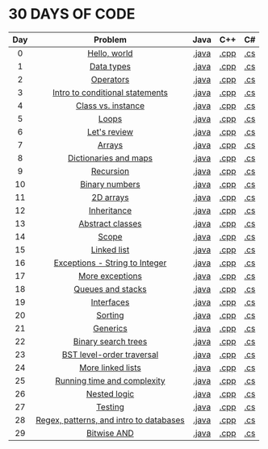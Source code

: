 # 30 DAYS OF CODE

|   Day  | Problem                                                                                                 | Java                                                                                                                                                                                 | C++      | C#      |
|:------:|:-------------------------------------------------------------------------------------------------------:|:------------------------------------------------------------------------------------------------------------------------------------------------------------------------------------:|:--------:|:-------:|
|    0   | [Hello, world](https://www.hackerrank.com/challenges/30-hello-world)                                    | [.java](https://github.com/dimitrietataru/hackerrank/blob/30-days-of-code/30%20days%20of%20code/__%20Java/Day%2000%20-%20Hello%20world.java)                                         | [.cpp]() | [.cs]() |
|    1   | [Data types](https://www.hackerrank.com/challenges/30-data-types)                                       | [.java](https://github.com/dimitrietataru/hackerrank/blob/30-days-of-code/30%20days%20of%20code/__%20Java/Day%2001%20-%20Data%20types.java)                                          | [.cpp]() | [.cs]() |
|    2   | [Operators](https://www.hackerrank.com/challenges/30-operators)                                         | [.java](https://github.com/dimitrietataru/hackerrank/blob/30-days-of-code/30%20days%20of%20code/__%20Java/Day%2002%20-%20Operators.java)                                             | [.cpp]() | [.cs]() |
|    3   | [Intro to conditional statements](https://www.hackerrank.com/challenges/30-conditional-statements)      | [.java](https://github.com/dimitrietataru/hackerrank/blob/30-days-of-code/30%20days%20of%20code/__%20Java/Day%2003%20-%20Intro%20to%20conditional%20statements.java)                 | [.cpp]() | [.cs]() |
|    4   | [Class vs. instance](https://www.hackerrank.com/challenges/30-class-vs-instance)                        | [.java](https://github.com/dimitrietataru/hackerrank/blob/30-days-of-code/30%20days%20of%20code/__%20Java/Day%2004%20-%20Class%20vs.%20instance.java)                                | [.cpp]() | [.cs]() |
|    5   | [Loops](https://www.hackerrank.com/challenges/30-loops)                                                 | [.java](https://github.com/dimitrietataru/hackerrank/blob/30-days-of-code/30%20days%20of%20code/__%20Java/Day%2005%20-%20Loops.java)                                                 | [.cpp]() | [.cs]() |
|    6   | [Let's review](https://www.hackerrank.com/challenges/30-review-loop)                                    | [.java](https://github.com/dimitrietataru/hackerrank/blob/30-days-of-code/30%20days%20of%20code/__%20Java/Day%2006%20-%20Let's%20review.java)                                        | [.cpp]() | [.cs]() |
|    7   | [Arrays](https://www.hackerrank.com/challenges/30-arrays)                                               | [.java](https://github.com/dimitrietataru/hackerrank/blob/30-days-of-code/30%20days%20of%20code/__%20Java/Day%2007%20-%20Arrays.java)                                                | [.cpp]() | [.cs]() |
|    8   | [Dictionaries and maps](https://www.hackerrank.com/challenges/30-dictionaries-and-maps)                 | [.java](https://github.com/dimitrietataru/hackerrank/blob/30-days-of-code/30%20days%20of%20code/__%20Java/Day%2008%20-%20Dictionaries%20and%20maps.java)                             | [.cpp]() | [.cs]() |
|    9   | [Recursion](https://www.hackerrank.com/challenges/30-recursion)                                         | [.java](https://github.com/dimitrietataru/hackerrank/blob/30-days-of-code/30%20days%20of%20code/__%20Java/Day%2009%20-%20Recursion.java)                                             | [.cpp]() | [.cs]() |
|   10   | [Binary numbers](https://www.hackerrank.com/challenges/30-binary-numbers)                               | [.java](https://github.com/dimitrietataru/hackerrank/blob/30-days-of-code/30%20days%20of%20code/__%20Java/Day%2010%20-%20Binary%20numbers.java)                                      | [.cpp]() | [.cs]() |
|   11   | [2D arrays](https://www.hackerrank.com/challenges/30-2d-arrays)                                         | [.java](https://github.com/dimitrietataru/hackerrank/blob/30-days-of-code/30%20days%20of%20code/__%20Java/Day%2011%20-%202D%20arrays.java)                                           | [.cpp]() | [.cs]() |
|   12   | [Inheritance](https://www.hackerrank.com/challenges/30-inheritance)                                     | [.java](https://github.com/dimitrietataru/hackerrank/blob/30-days-of-code/30%20days%20of%20code/__%20Java/Day%2012%20-%20Inheritance.java)                                           | [.cpp]() | [.cs]() |
|   13   | [Abstract classes](https://www.hackerrank.com/challenges/30-abstract-classes)                           | [.java](https://github.com/dimitrietataru/hackerrank/blob/30-days-of-code/30%20days%20of%20code/__%20Java/Day%2013%20-%20Abstract%20classes.java)                                    | [.cpp]() | [.cs]() |
|   14   | [Scope](https://www.hackerrank.com/challenges/30-scope)                                                 | [.java](https://github.com/dimitrietataru/hackerrank/blob/30-days-of-code/30%20days%20of%20code/__%20Java/Day%2014%20-%20Scope.java)                                                 | [.cpp]() | [.cs]() |
|   15   | [Linked list](https://www.hackerrank.com/challenges/30-linked-list)                                     | [.java](https://github.com/dimitrietataru/hackerrank/blob/30-days-of-code/30%20days%20of%20code/__%20Java/Day%2015%20-%20Linked%20list.java)                                         | [.cpp]() | [.cs]() |
|   16   | [Exceptions - String to Integer](https://www.hackerrank.com/challenges/30-exceptions-string-to-integer) | [.java](https://github.com/dimitrietataru/hackerrank/blob/30-days-of-code/30%20days%20of%20code/__%20Java/Day%2016%20-%20Exceptions%20(String%20to%20Integer).java)                  | [.cpp]() | [.cs]() |
|   17   | [More exceptions](https://www.hackerrank.com/challenges/30-more-exceptions)                             | [.java](https://github.com/dimitrietataru/hackerrank/blob/30-days-of-code/30%20days%20of%20code/__%20Java/Day%2017%20-%20More%20exceptions.java)                                     | [.cpp]() | [.cs]() |
|   18   | [Queues and stacks](https://www.hackerrank.com/challenges/30-queues-stacks)                             | [.java](https://github.com/dimitrietataru/hackerrank/blob/30-days-of-code/30%20days%20of%20code/__%20Java/Day%2018%20-%20Queues%20and%20stacks.java)                                 | [.cpp]() | [.cs]() |
|   19   | [Interfaces](https://www.hackerrank.com/challenges/30-interfaces)                                       | [.java](https://github.com/dimitrietataru/hackerrank/blob/30-days-of-code/30%20days%20of%20code/__%20Java/Day%2019%20-%20Interfaces.java)                                            | [.cpp]() | [.cs]() |
|   20   | [Sorting](https://www.hackerrank.com/challenges/30-sorting)                                             | [.java](https://github.com/dimitrietataru/hackerrank/blob/30-days-of-code/30%20days%20of%20code/__%20Java/Day%2020%20-%20Sorting.java)                                               | [.cpp]() | [.cs]() |
|   21   | [Generics](https://www.hackerrank.com/challenges/30-generics)                                           | [.java](https://github.com/dimitrietataru/hackerrank/blob/30-days-of-code/30%20days%20of%20code/__%20Java/Day%2021%20-%20Generics.java)                                              | [.cpp]() | [.cs]() |
|   22   | [Binary search trees](https://www.hackerrank.com/challenges/30-binary-search-trees)                     | [.java](https://github.com/dimitrietataru/hackerrank/blob/30-days-of-code/30%20days%20of%20code/__%20Java/Day%2022%20-%20Binary%20search%20trees.java)                               | [.cpp]() | [.cs]() |
|   23   | [BST level-order traversal](https://www.hackerrank.com/challenges/30-binary-trees)                      | [.java](https://github.com/dimitrietataru/hackerrank/blob/30-days-of-code/30%20days%20of%20code/__%20Java/Day%2023%20-%20BST%20level-order%20traversal.java)                         | [.cpp]() | [.cs]() |
|   24   | [More linked lists](https://www.hackerrank.com/challenges/30-linked-list-deletion)                      | [.java](https://github.com/dimitrietataru/hackerrank/blob/30-days-of-code/30%20days%20of%20code/__%20Java/Day%2024%20-%20More%20linked%20lists.java)                                 | [.cpp]() | [.cs]() |
|   25   | [Running time and complexity](https://www.hackerrank.com/challenges/30-running-time-and-complexity)     | [.java](https://github.com/dimitrietataru/hackerrank/blob/30-days-of-code/30%20days%20of%20code/__%20Java/Day%2025%20-%20Running%20time%20and%20complexity.java)                     | [.cpp]() | [.cs]() |
|   26   | [Nested logic](https://www.hackerrank.com/challenges/30-nested-logic)                                   | [.java](https://github.com/dimitrietataru/hackerrank/blob/30-days-of-code/30%20days%20of%20code/__%20Java/Day%2026%20-%20Nested%20logic.java)                                        | [.cpp]() | [.cs]() |
|   27   | [Testing](https://www.hackerrank.com/challenges/30-testing)                                             | [.java](https://github.com/dimitrietataru/hackerrank/blob/30-days-of-code/30%20days%20of%20code/__%20Java/Day%2027%20-%20Testing.java)                                               | [.cpp]() | [.cs]() |
|   28   | [Regex, patterns, and intro to databases](https://www.hackerrank.com/challenges/30-regex-patterns)      | [.java](https://github.com/dimitrietataru/hackerrank/blob/30-days-of-code/30%20days%20of%20code/__%20Java/Day%2028%20-%20Regex%2C%20patterns%2C%20and%20intro%20to%20databases.java) | [.cpp]() | [.cs]() |
|   29   | [Bitwise AND](https://www.hackerrank.com/challenges/30-bitwise-and)                                     | [.java](https://github.com/dimitrietataru/hackerrank/blob/30-days-of-code/30%20days%20of%20code/__%20Java/Day%2029%20-%20Bitwise%20AND.java)                                         | [.cpp]() | [.cs]() |